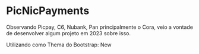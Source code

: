 # PicNicPayments
Observando Picpay, C6, Nubank, Pan principalmente o Cora, veio a vontade de desenvolver algum projeto em 2023 sobre isso.

Utilizando como Thema do Bootstrap: New
